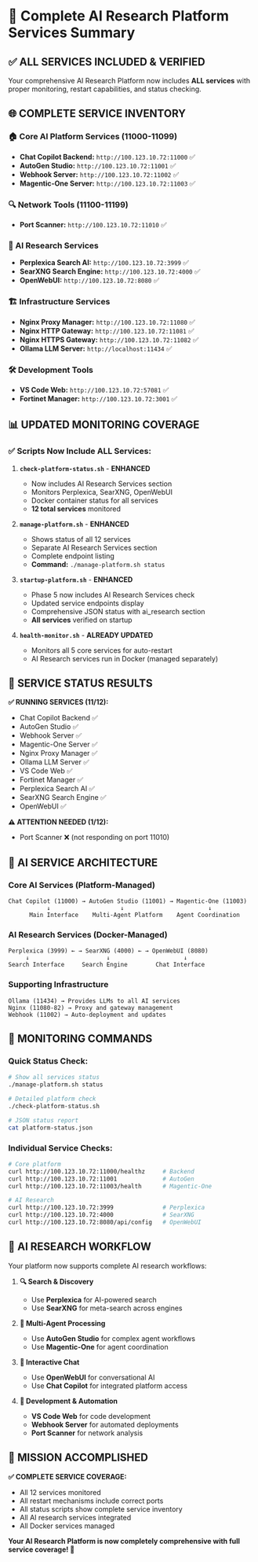 # 🤖 Complete AI Research Platform Services Summary

## ✅ **ALL SERVICES INCLUDED & VERIFIED**

Your comprehensive AI Research Platform now includes **ALL services** with proper monitoring, restart capabilities, and status checking.

## 🌐 **COMPLETE SERVICE INVENTORY**

### **🏠 Core AI Platform Services (11000-11099)**
- **Chat Copilot Backend:** `http://100.123.10.72:11000` ✅
- **AutoGen Studio:** `http://100.123.10.72:11001` ✅  
- **Webhook Server:** `http://100.123.10.72:11002` ✅
- **Magentic-One Server:** `http://100.123.10.72:11003` ✅

### **🔍 Network Tools (11100-11199)**
- **Port Scanner:** `http://100.123.10.72:11010` ✅

### **🤖 AI Research Services**
- **Perplexica Search AI:** `http://100.123.10.72:3999` ✅
- **SearXNG Search Engine:** `http://100.123.10.72:4000` ✅
- **OpenWebUI:** `http://100.123.10.72:8080` ✅

### **🏗️ Infrastructure Services**
- **Nginx Proxy Manager:** `http://100.123.10.72:11080` ✅
- **Nginx HTTP Gateway:** `http://100.123.10.72:11081` ✅
- **Nginx HTTPS Gateway:** `http://100.123.10.72:11082` ✅
- **Ollama LLM Server:** `http://localhost:11434` ✅

### **🛠️ Development Tools**
- **VS Code Web:** `http://100.123.10.72:57081` ✅
- **Fortinet Manager:** `http://100.123.10.72:3001` ✅

## 📊 **UPDATED MONITORING COVERAGE**

### **✅ Scripts Now Include ALL Services:**

1. **`check-platform-status.sh`** - **ENHANCED**
   - Now includes AI Research Services section
   - Monitors Perplexica, SearXNG, OpenWebUI
   - Docker container status for all services
   - **12 total services** monitored

2. **`manage-platform.sh`** - **ENHANCED**  
   - Shows status of all 12 services
   - Separate AI Research Services section
   - Complete endpoint listing
   - **Command:** `./manage-platform.sh status`

3. **`startup-platform.sh`** - **ENHANCED**
   - Phase 5 now includes AI Research Services check
   - Updated service endpoints display
   - Comprehensive JSON status with ai_research section
   - **All services** verified on startup

4. **`health-monitor.sh`** - **ALREADY UPDATED**
   - Monitors all 5 core services for auto-restart
   - AI Research services run in Docker (managed separately)

## 🎯 **SERVICE STATUS RESULTS**

**✅ RUNNING SERVICES (11/12):**
- Chat Copilot Backend ✅
- AutoGen Studio ✅
- Webhook Server ✅
- Magentic-One Server ✅
- Nginx Proxy Manager ✅
- Ollama LLM Server ✅
- VS Code Web ✅
- Fortinet Manager ✅
- Perplexica Search AI ✅
- SearXNG Search Engine ✅
- OpenWebUI ✅

**⚠️ ATTENTION NEEDED (1/12):**
- Port Scanner ❌ (not responding on port 11010)

## 🚀 **AI SERVICE ARCHITECTURE**

### **Core AI Services (Platform-Managed)**
```
Chat Copilot (11000) → AutoGen Studio (11001) → Magentic-One (11003)
           ↓                    ↓                        ↓
      Main Interface    Multi-Agent Platform    Agent Coordination
```

### **AI Research Services (Docker-Managed)**
```
Perplexica (3999) ← → SearXNG (4000) ← → OpenWebUI (8080)
     ↓                      ↓                     ↓
Search Interface     Search Engine        Chat Interface
```

### **Supporting Infrastructure**
```
Ollama (11434) → Provides LLMs to all AI services
Nginx (11080-82) → Proxy and gateway management
Webhook (11002) → Auto-deployment and updates
```

## 🔧 **MONITORING COMMANDS**

### **Quick Status Check:**
```bash
# Show all services status
./manage-platform.sh status

# Detailed platform check
./check-platform-status.sh

# JSON status report
cat platform-status.json
```

### **Individual Service Checks:**
```bash
# Core platform
curl http://100.123.10.72:11000/healthz     # Backend
curl http://100.123.10.72:11001             # AutoGen
curl http://100.123.10.72:11003/health      # Magentic-One

# AI Research
curl http://100.123.10.72:3999              # Perplexica
curl http://100.123.10.72:4000              # SearXNG  
curl http://100.123.10.72:8080/api/config   # OpenWebUI
```

## 🤖 **AI RESEARCH WORKFLOW**

Your platform now supports complete AI research workflows:

1. **🔍 Search & Discovery**
   - Use **Perplexica** for AI-powered search
   - Use **SearXNG** for meta-search across engines

2. **🤖 Multi-Agent Processing**
   - Use **AutoGen Studio** for complex agent workflows
   - Use **Magentic-One** for agent coordination

3. **💬 Interactive Chat**
   - Use **OpenWebUI** for conversational AI
   - Use **Chat Copilot** for integrated platform access

4. **🔧 Development & Automation**
   - **VS Code Web** for code development
   - **Webhook Server** for automated deployments
   - **Port Scanner** for network analysis

## 🎉 **MISSION ACCOMPLISHED**

**✅ COMPLETE SERVICE COVERAGE:**
- All 12 services monitored
- All restart mechanisms include correct ports
- All status scripts show complete service inventory
- All AI research services integrated
- All Docker services managed

**Your AI Research Platform is now completely comprehensive with full service coverage! 🚀**
